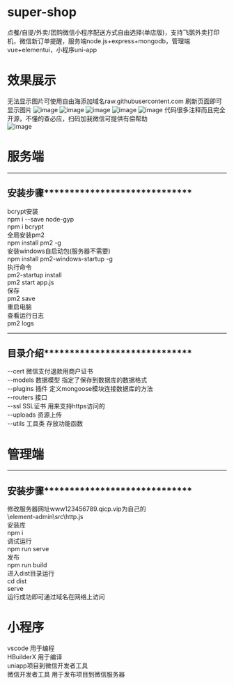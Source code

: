 # super-shop
点餐/自提/外卖/团购微信小程序配送方式自由选择(单店版)，支持飞鹅外卖打印机，微信新订单提醒，服务端node.js+express+mongodb，管理端vue+elementui，小程序uni-app
# 效果展示
无法显示图片可使用自由海添加域名raw.githubusercontent.com 刷新页面即可显示图片
![image](https://github.com/sword2022/images/blob/8683c95d2b0f11cb12d7a9dfd4d31fc3510532b2/0.jpg)
![image](https://github.com/sword2022/images/blob/8683c95d2b0f11cb12d7a9dfd4d31fc3510532b2/1.jpg)
![image](https://github.com/sword2022/images/blob/8683c95d2b0f11cb12d7a9dfd4d31fc3510532b2/2.jpg)
![image](https://github.com/sword2022/images/blob/8683c95d2b0f11cb12d7a9dfd4d31fc3510532b2/3.jpg)
![image](https://github.com/sword2022/images/blob/8683c95d2b0f11cb12d7a9dfd4d31fc3510532b2/5.jpg)
代码很多注释而且完全开源，不懂的查必应，扫码加我微信可提供有偿帮助  
![image](https://github.com/sword2022/images/blob/99017e838d70eb026c1bd45b47e49aac47e4ff63/myRQ.jpg)
# 服务端
_______________________________________  
安装步骤*****************************   
---------------------------------------  
bcrypt安装  
npm i --save node-gyp  
npm i bcrypt  
全局安装pm2  
npm install pm2 -g  
安装windows自启动包(服务器不需要)  
npm install pm2-windows-startup -g  
执行命令  
pm2-startup install  
pm2 start  app.js  
保存  
pm2 save  
重启电脑  
查看运行日志  
pm2 logs  
_______________________________________  
目录介绍*****************************  
---------------------------------------  
--cert		微信支付退款用商户证书  
--models		数据模型 指定了保存到数据库的数据格式  
--plugins		插件 定义mongoose模块连接数据库的方法  
--routers		接口  
--ssl		SSL证书 用来支持https访问的  
--uploads		资源上传  
--utils		工具类 存放功能函数  
# 管理端
_______________________________________  
安装步骤*****************************  
---------------------------------------  
修改服务器网址www123456789.qicp.vip为自己的  
\element-admin\src\http.js  
安装库  
npm i  
调试运行  
npm run serve  
发布  
npm run build  
进入dist目录运行  
cd dist  
serve  
运行成功即可通过域名在网络上访问  
# 小程序 
vscode		用于编程  
HBuilderX		用于编译  
uniapp项目到微信开发者工具  
微信开发者工具	用于发布项目到微信服务器  

